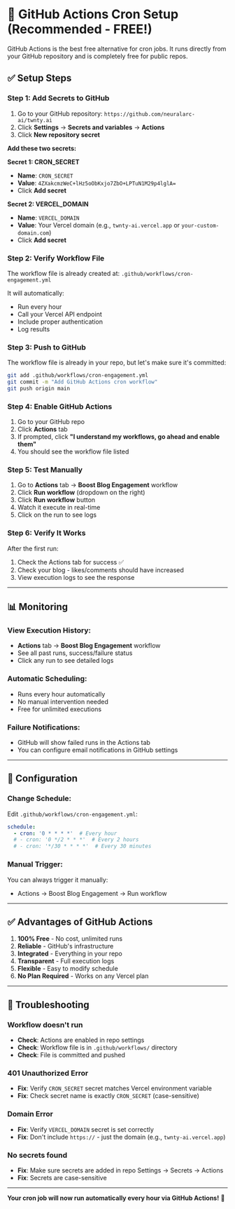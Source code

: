 # 🚀 GitHub Actions Cron Setup (Recommended - FREE!)

GitHub Actions is the best free alternative for cron jobs. It runs directly from your GitHub repository and is completely free for public repos.

## ✅ Setup Steps

### Step 1: Add Secrets to GitHub

1. Go to your GitHub repository: `https://github.com/neuralarc-ai/twnty.ai`
2. Click **Settings** → **Secrets and variables** → **Actions**
3. Click **New repository secret**

**Add these two secrets:**

**Secret 1: CRON_SECRET**
- **Name**: `CRON_SECRET`
- **Value**: `4ZXakcmzWeC+lHz5oObKxjo7ZbO+LPTuN1M29p4lglA=`
- Click **Add secret**

**Secret 2: VERCEL_DOMAIN**
- **Name**: `VERCEL_DOMAIN`
- **Value**: Your Vercel domain (e.g., `twnty-ai.vercel.app` or `your-custom-domain.com`)
- Click **Add secret**

### Step 2: Verify Workflow File

The workflow file is already created at: `.github/workflows/cron-engagement.yml`

It will automatically:
- Run every hour
- Call your Vercel API endpoint
- Include proper authentication
- Log results

### Step 3: Push to GitHub

The workflow file is already in your repo, but let's make sure it's committed:

```bash
git add .github/workflows/cron-engagement.yml
git commit -m "Add GitHub Actions cron workflow"
git push origin main
```

### Step 4: Enable GitHub Actions

1. Go to your GitHub repo
2. Click **Actions** tab
3. If prompted, click **"I understand my workflows, go ahead and enable them"**
4. You should see the workflow file listed

### Step 5: Test Manually

1. Go to **Actions** tab → **Boost Blog Engagement** workflow
2. Click **Run workflow** (dropdown on the right)
3. Click **Run workflow** button
4. Watch it execute in real-time
5. Click on the run to see logs

### Step 6: Verify It Works

After the first run:
1. Check the Actions tab for success ✅
2. Check your blog - likes/comments should have increased
3. View execution logs to see the response

---

## 📊 Monitoring

### View Execution History:
- **Actions** tab → **Boost Blog Engagement** workflow
- See all past runs, success/failure status
- Click any run to see detailed logs

### Automatic Scheduling:
- Runs every hour automatically
- No manual intervention needed
- Free for unlimited executions

### Failure Notifications:
- GitHub will show failed runs in the Actions tab
- You can configure email notifications in GitHub settings

---

## 🔧 Configuration

### Change Schedule:
Edit `.github/workflows/cron-engagement.yml`:

```yaml
schedule:
  - cron: '0 * * * *'  # Every hour
  # - cron: '0 */2 * * *'  # Every 2 hours
  # - cron: '*/30 * * * *'  # Every 30 minutes
```

### Manual Trigger:
You can always trigger it manually:
- Actions → Boost Blog Engagement → Run workflow

---

## ✅ Advantages of GitHub Actions

1. **100% Free** - No cost, unlimited runs
2. **Reliable** - GitHub's infrastructure
3. **Integrated** - Everything in your repo
4. **Transparent** - Full execution logs
5. **Flexible** - Easy to modify schedule
6. **No Plan Required** - Works on any Vercel plan

---

## 🚨 Troubleshooting

### Workflow doesn't run
- **Check**: Actions are enabled in repo settings
- **Check**: Workflow file is in `.github/workflows/` directory
- **Check**: File is committed and pushed

### 401 Unauthorized Error
- **Fix**: Verify `CRON_SECRET` secret matches Vercel environment variable
- **Fix**: Check secret name is exactly `CRON_SECRET` (case-sensitive)

### Domain Error
- **Fix**: Verify `VERCEL_DOMAIN` secret is set correctly
- **Fix**: Don't include `https://` - just the domain (e.g., `twnty-ai.vercel.app`)

### No secrets found
- **Fix**: Make sure secrets are added in repo Settings → Secrets → Actions
- **Fix**: Secrets are case-sensitive

---

**Your cron job will now run automatically every hour via GitHub Actions!** 🎉

